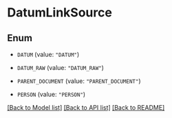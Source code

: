 # DatumLinkSource

## Enum


* `DATUM` (value: `"DATUM"`)

* `DATUM_RAW` (value: `"DATUM_RAW"`)

* `PARENT_DOCUMENT` (value: `"PARENT_DOCUMENT"`)

* `PERSON` (value: `"PERSON"`)


[[Back to Model list]](../README.md#documentation-for-models) [[Back to API list]](../README.md#documentation-for-api-endpoints) [[Back to README]](../README.md)



